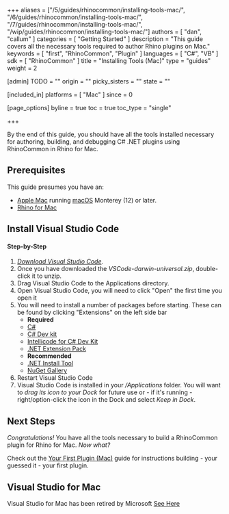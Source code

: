 +++
aliases = ["/5/guides/rhinocommon/installing-tools-mac/", "/6/guides/rhinocommon/installing-tools-mac/", "/7/guides/rhinocommon/installing-tools-mac/", "/wip/guides/rhinocommon/installing-tools-mac/"]
authors = [ "dan", "callum" ]
categories = [ "Getting Started" ]
description = "This guide covers all the necessary tools required to author Rhino plugins on Mac."
keywords = [ "first", "RhinoCommon", "Plugin" ]
languages = [ "C#", "VB" ]
sdk = [ "RhinoCommon" ]
title = "Installing Tools (Mac)"
type = "guides"
weight = 2

[admin]
TODO = ""
origin = ""
picky_sisters = ""
state = ""

[included_in]
platforms = [ "Mac" ]
since = 0

[page_options]
byline = true
toc = true
toc_type = "single"

+++


By the end of this guide, you should have all the tools installed necessary for authoring, building, and debugging C# .NET plugins using RhinoCommon in Rhino for Mac.

## Prerequisites

This guide presumes you have an:

- [Apple Mac](http://store.apple.com/) running [macOS](https://www.apple.com/osx/) Monterey (12) or later.
- [Rhino for Mac](https://www.rhino3d.com/download/)

## Install Visual Studio Code

#### Step-by-Step

1. *[Download Visual Studio Code](https://code.visualstudio.com/)*.
1. Once you have downloaded the *VSCode-darwin-universal.zip*, double-click it to unzip.
1. Drag Visual Studio Code to the Applications directory.
1. Open Visual Studio Code, you will need to click "Open" the first time you open it
1. You will need to install a number of packages before starting. These can be found by clicking "Extensions" on the left side bar
   - **Required**
   - [C#](https://marketplace.visualstudio.com/items?itemName=ms-dotnettools.csharp)
   - [C# Dev kit](https://marketplace.visualstudio.com/items?itemName=ms-dotnettools.csdevkit)
   - [Intellicode for C# Dev Kit](https://marketplace.visualstudio.com/items?itemName=ms-dotnettools.vscodeintellicode-csharp)
   - [.NET Extension Pack](https://marketplace.visualstudio.com/items?itemName=ms-dotnettools.vscode-dotnet-pack)
   - **Recommended**
   - [.NET Install Tool](https://marketplace.visualstudio.com/items?itemName=ms-dotnettools.vscode-dotnet-runtime&ssr=false#overview)
   - [NuGet Gallery](https://marketplace.visualstudio.com/items?itemName=patcx.vscode-nuget-gallery)
1. Restart Visual Studio Code
1. Visual Studio Code is installed in your */Applications* folder. You will want to *drag its icon to your Dock* for future use or - if it's running - right/option-click the icon in the Dock and select *Keep in Dock*.

## Next Steps

*Congratulations!*  You have all the tools necessary to build a RhinoCommon plugin for Rhino for Mac.  *Now what?*

Check out the [Your First Plugin (Mac)](/guides/rhinocommon/your-first-plugin-mac) guide for instructions building - your guessed it - your first plugin.

## Visual Studio for Mac
Visual Studio for Mac has been retired by Microsoft [See Here](https://learn.microsoft.com/en-us/visualstudio/mac/what-happened-to-vs-for-mac?view=vsmac-2022)
